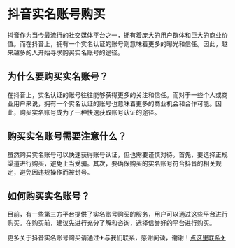 # 抖音实名账号购买

抖音作为当今最流行的社交媒体平台之一，拥有着庞大的用户群体和巨大的商业价值。而在抖音上，拥有一个实名认证的账号则意味着更多的曝光和信任。因此，越来越多的人开始寻求购买实名账号的途径。

## 为什么要购买实名账号？

在抖音上，实名认证的账号往往能够获得更多的关注和信任。而对于一些个人或商业用户来说，拥有一个实名认证的账号也意味着更多的商业机会和合作可能。因此，购买实名账号成为了一种快速获取账号认证的途径。

## 购买实名账号需要注意什么？

虽然购买实名账号可以快速获得账号认证，但也需要谨慎对待。首先，要选择正规渠道进行购买，避免上当受骗。其次，要确保购买的实名账号符合抖音的相关规定，避免因违规操作而被封号。

## 如何购买实名账号？

目前，有一些第三方平台提供了实名账号购买的服务，用户可以通过这些平台进行购买。在购买前，建议先进行充分了解和咨询，选择信誉好的平台进行购买。

更多关于抖音实名账号购买请通过✈与我们联系，感谢阅读，谢谢！[点这里联系✈](https://d.k02.cc)